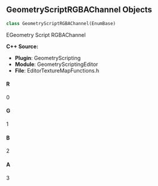 ## GeometryScriptRGBAChannel Objects

```python
class GeometryScriptRGBAChannel(EnumBase)
```

EGeometry Script RGBAChannel

**C++ Source:**

- **Plugin**: GeometryScripting
- **Module**: GeometryScriptingEditor
- **File**: EditorTextureMapFunctions.h

<a id="unreal.GeometryScriptRGBAChannel.R"></a>

#### R

0

<a id="unreal.GeometryScriptRGBAChannel.G"></a>

#### G

1

<a id="unreal.GeometryScriptRGBAChannel.B"></a>

#### B

2

<a id="unreal.GeometryScriptRGBAChannel.A"></a>

#### A

3

<a id="unreal.GeometryScriptReadGammaSpace"></a>